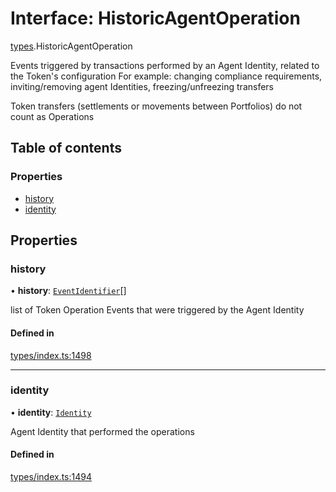 # Interface: HistoricAgentOperation

[types](../wiki/types).HistoricAgentOperation

Events triggered by transactions performed by an Agent Identity, related to the Token's configuration
  For example: changing compliance requirements, inviting/removing agent Identities, freezing/unfreezing transfers

Token transfers (settlements or movements between Portfolios) do not count as Operations

## Table of contents

### Properties

- [history](../wiki/types.HistoricAgentOperation#history)
- [identity](../wiki/types.HistoricAgentOperation#identity)

## Properties

### history

• **history**: [`EventIdentifier`](../wiki/types.EventIdentifier)[]

list of Token Operation Events that were triggered by the Agent Identity

#### Defined in

[types/index.ts:1498](https://github.com/PolymeshAssociation/polymesh-sdk/blob/339b7503/src/types/index.ts#L1498)

___

### identity

• **identity**: [`Identity`](../wiki/api.entities.Identity.Identity)

Agent Identity that performed the operations

#### Defined in

[types/index.ts:1494](https://github.com/PolymeshAssociation/polymesh-sdk/blob/339b7503/src/types/index.ts#L1494)
